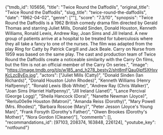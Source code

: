 {"tmdb_id": 105656, "title": "Twice Round the Daffodils", "original_title": "Twice Round the Daffodils", "slug_title": "twice-round-the-daffodils", "date": "1962-04-02", "genre": [""], "score": "7.3/10", "synopsis": "Twice Round the Daffodils is a 1962 British comedy drama film directed by Gerald Thomas and starring Juliet Mills, Donald Sinden, Donald Houston, Kenneth Williams, Ronald Lewis, Andrew Ray, Joan Sims and Jill Ireland.  A new group of patients arrive at a hospital to be treated for tuberculosis where they all take a fancy to one of the nurses. The film was adapted from the play Ring for Catty by Patrick Cargill and Jack Beale. Carry on Nurse from 1959 was based on the same play.  The cast and production team of Twice Round the Daffodils create a noticeable similarity with the Carry On films, but the film is not an official member of the Carry On series.", "image": "https://image.tmdb.org/t/p/w185_and_h278_bestv2/sht8mFQau0ipf5XHxvKcLzcByEp.jpg", "actors": ["Juliet Mills (Catty)", "Donald Sinden (Ian Richards)", "Donald Houston (John Rhodes)", "Kenneth Williams (Henry Halfpenny)", "Ronald Lewis (Bob White)", "Andrew Ray (Chris Walker)", "Joan Sims (Harriet Halfpenny)", "Jill Ireland (Janet)", "Lance Percival (George Logg)", "Sheila Hancock (Dora)", "Nanette Newman (Joyce)", "Ren\u00e9e Houston (Matron)", "Amanda Reiss (Dorothy)", "Mary Powell (Mrs. Rhodes)", "Barbara Roscoe (Mary)", "Peter Jesson (Joyce's Young Man)", "Frank Forsyth (Dorothy's Father)", "Olwen Brookes (Dorothy's Mother)", "Nora Gordon (Cleaner)"], "comments": [], "recommandations_id": [97103, 208374, 163848, 226124], "youtube_key": "notfound"}